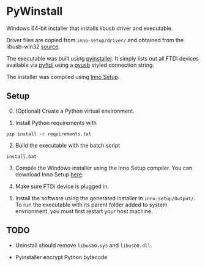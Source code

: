 # PyWinstall

Windows 64-bit installer that installs libusb driver and executable.

Driver files are copied from `inno-setup/driver/` and obtained from the libusb-win32 [source](https://sourceforge.net/p/libusb-win32/wiki/Home/).

The executable was built using [pyinstaller](https://www.pyinstaller.org/). It simply lists out all FTDI devices available via [pyftdi](https://github.com/eblot/pyftdi) using a [pyusb](https://github.com/pyusb/pyusb) styled connection string.

The installer was compiled using [Inno Setup](http://www.jrsoftware.org/isinfo.php).

## Setup

0. (Optional) Create a Python virtual environment.

1. Install Python requirements with
```
pip install -r requirements.txt
```

2. Build the executable with the batch script
```
install.bat
```

3. Compile the Windows installer using the Inno Setup compiler. You can download Inno Setup [here](http://www.jrsoftware.org/isdl.php).

4. Make sure FTDI device is plugged in.

5. Install the software using the generated installer in `inno-setup/Output/`. To run the executable with its parent folder added to system envrionment, you must first restart your host machine.

## TODO

- Uninstall should remove `libusb0.sys` and `libusb0.dll`.

- Pyinstaller encrypt Python bytecode